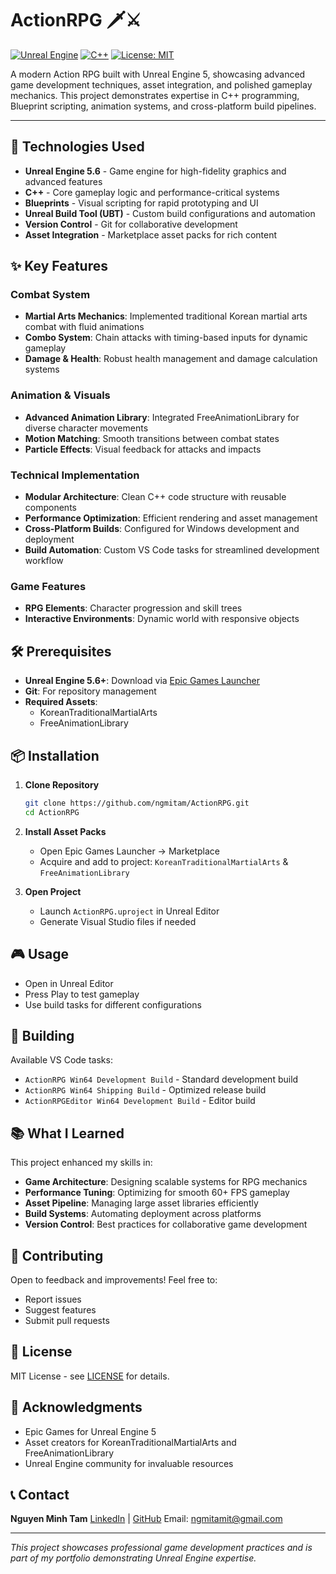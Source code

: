 # ActionRPG 🗡️⚔️

[![Unreal Engine](https://img.shields.io/badge/Unreal%20Engine-5.6-blue.svg)](https://www.unrealengine.com/)
[![C++](https://img.shields.io/badge/C%2B%2B-17-orange.svg)](https://isocpp.org/)
[![License: MIT](https://img.shields.io/badge/License-MIT-yellow.svg)](https://opensource.org/licenses/MIT)

A modern Action RPG built with Unreal Engine 5, showcasing advanced game development techniques, asset integration, and polished gameplay mechanics. This project demonstrates expertise in C++ programming, Blueprint scripting, animation systems, and cross-platform build pipelines.

---

## 🚀 Technologies Used

-   **Unreal Engine 5.6** - Game engine for high-fidelity graphics and advanced features
-   **C++** - Core gameplay logic and performance-critical systems
-   **Blueprints** - Visual scripting for rapid prototyping and UI
-   **Unreal Build Tool (UBT)** - Custom build configurations and automation
-   **Version Control** - Git for collaborative development
-   **Asset Integration** - Marketplace asset packs for rich content

## ✨ Key Features

### Combat System

-   **Martial Arts Mechanics**: Implemented traditional Korean martial arts combat with fluid animations
-   **Combo System**: Chain attacks with timing-based inputs for dynamic gameplay
-   **Damage & Health**: Robust health management and damage calculation systems

### Animation & Visuals

-   **Advanced Animation Library**: Integrated FreeAnimationLibrary for diverse character movements
-   **Motion Matching**: Smooth transitions between combat states
-   **Particle Effects**: Visual feedback for attacks and impacts

### Technical Implementation

-   **Modular Architecture**: Clean C++ code structure with reusable components
-   **Performance Optimization**: Efficient rendering and asset management
-   **Cross-Platform Builds**: Configured for Windows development and deployment
-   **Build Automation**: Custom VS Code tasks for streamlined development workflow

### Game Features

-   **RPG Elements**: Character progression and skill trees
-   **Interactive Environments**: Dynamic world with responsive objects

## 🛠️ Prerequisites

-   **Unreal Engine 5.6+**: Download via [Epic Games Launcher](https://www.unrealengine.com/en-US/download)
-   **Git**: For repository management
-   **Required Assets**:
    -   KoreanTraditionalMartialArts
    -   FreeAnimationLibrary

## 📦 Installation

1. **Clone Repository**

    ```bash
    git clone https://github.com/ngmitam/ActionRPG.git
    cd ActionRPG
    ```

2. **Install Asset Packs**

    - Open Epic Games Launcher → Marketplace
    - Acquire and add to project: `KoreanTraditionalMartialArts` & `FreeAnimationLibrary`

3. **Open Project**
    - Launch `ActionRPG.uproject` in Unreal Editor
    - Generate Visual Studio files if needed

## 🎮 Usage

-   Open in Unreal Editor
-   Press Play to test gameplay
-   Use build tasks for different configurations

## 🔨 Building

Available VS Code tasks:

-   `ActionRPG Win64 Development Build` - Standard development build
-   `ActionRPG Win64 Shipping Build` - Optimized release build
-   `ActionRPGEditor Win64 Development Build` - Editor build

## 📚 What I Learned

This project enhanced my skills in:

-   **Game Architecture**: Designing scalable systems for RPG mechanics
-   **Performance Tuning**: Optimizing for smooth 60+ FPS gameplay
-   **Asset Pipeline**: Managing large asset libraries efficiently
-   **Build Systems**: Automating deployment across platforms
-   **Version Control**: Best practices for collaborative game development

## 🤝 Contributing

Open to feedback and improvements! Feel free to:

-   Report issues
-   Suggest features
-   Submit pull requests

## 📄 License

MIT License - see [LICENSE](LICENSE) for details.

## 🙏 Acknowledgments

-   Epic Games for Unreal Engine 5
-   Asset creators for KoreanTraditionalMartialArts and FreeAnimationLibrary
-   Unreal Engine community for invaluable resources

## 📞 Contact

**Nguyen Minh Tam**
[LinkedIn](https://linkedin.com/in/ngmitam) | [GitHub](https://github.com/ngmitam)
Email: ngmitamit@gmail.com

---

_This project showcases professional game development practices and is part of my portfolio demonstrating Unreal Engine expertise._
